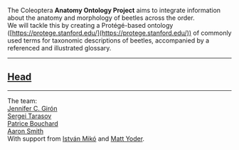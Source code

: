 The Coleoptera **Anatomy Ontology Project** aims to integrate information about the anatomy and morphology of beetles across the order.  
We will tackle this by creating a Protégé-based ontology ([https://protege.stanford.edu/](https://protege.stanford.edu/)) of commonly used terms for taxonomic descriptions of beetles, accompanied by a referenced and illustrated glossary.

---

## [Head](https://jcgiron.github.io/ColAO/head/head.html)  

---

The team:  
[Jennifer C. Girón](https://sites.google.com/view/jcgiron/home)  
[Sergei Tarasov](https://sergxf.wixsite.com/dungbeetles)  
[Patrice Bouchard](https://www.agr.gc.ca/eng/scientific-collaboration-and-research-in-agriculture/agriculture-and-agri-food-research-centres-and-collections/ontario/ottawa-research-and-development-centre/scientific-staff-and-expertise/bouchard-patrice-phd/?id=1181931431105)  
[Aaron Smith](http://insectbiodiversitylab.org/)  
With support from [István Mikó](https://colsa.unh.edu/person/istvan-miko) and [Matt Yoder](https://www.inhs.illinois.edu/directory/show/mjyoder).
